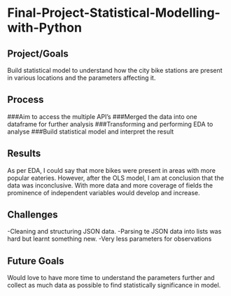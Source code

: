 # Final-Project-Statistical-Modelling-with-Python

## Project/Goals
Build statistical model to understand how the city bike stations are present in various locations and the parameters affecting it.

## Process
###Aim to access the multiple API’s
###Merged the data into one dataframe for further analysis
###Transforming and performing EDA to analyse
###Build statistical model and interpret the result


## Results
As per EDA, I could say that more bikes were present in areas with more popular eateries. However, after the OLS model, I am at conclusion that the data was inconclusive. With more data and more coverage of fields the prominence of independent variables would develop and increase.

## Challenges 
-Cleaning and structuring JSON data.
-Parsing te JSON data into lists was hard but learnt something new.
-Very less parameters for observations


## Future Goals
Would love to have more time to understand the parameters further and collect as much data as possible to find statistically significance in model.
